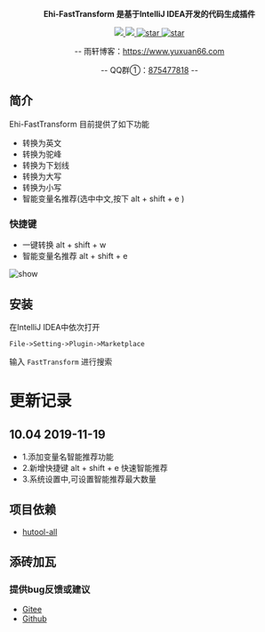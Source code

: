 <p align="center">
 
</p>
<p align="center">
	<strong>Ehi-FastTransform 是基于IntelliJ IDEA开发的代码生成插件</strong>
</p>
<p align="center">
	<a target="_blank" href="https://plugins.jetbrains.com/plugin/13318-fasttransform/">
		<img src="https://img.shields.io/jetbrains/plugin/v/com.yuxuan66.fastTransform?style=flat" />
	</a>
	<a target="_blank" href="https://www.oracle.com/technetwork/java/javase/downloads/index.html">
		<img src="https://img.shields.io/badge/JDK-1.8+-green.svg"/> 
	</a>
	<a target="_blank" href='https://gitee.com/siryuxuan/ehi-fastTransform/stargazers'>
	<img src='https://gitee.com/siryuxuan/ehi-fastTransform/badge/star.svg?theme=dark' alt='star'/>
	</a>
	<a target="_blank" href='https://github.com/SirYuxuan/ehi-fastTransform/stargazers'>
	<img src='https://img.shields.io/github/stars/SirYuxuan/ehi-fastTransform' alt='star'/>
	</a>

</p>
<p align="center">
	-- 雨轩博客：<a target="_blank" href="https://www.yuxuan66.com">https://www.yuxuan66.com</a>
</p>
<p align="center">
	-- QQ群①：<a target="_blank" href="https://jq.qq.com/?_wv=1027&k=5aDSNM1">875477818</a> --
</p>

## 简介
Ehi-FastTransform 目前提供了如下功能
- 转换为英文
- 转换为驼峰
- 转换为下划线
- 转换为大写
- 转换为小写
- 智能变量名推荐(选中中文,按下 alt + shift + e )
### 快捷键
- 一键转换 alt + shift + w
- 智能变量名推荐 alt + shift + e

![show](https://images.gitee.com/uploads/images/2019/1122/170824_ba810df0_461804.gif "show1.gif")

## 安装
在IntelliJ IDEA中依次打开

`File->Setting->Plugin->Marketplace`

输入 `FastTransform` 进行搜索
# 更新记录
## 10.04 2019-11-19
- 1.添加变量名智能推荐功能
- 2.新增快捷键 alt + shift + e 快速智能推荐
- 3.系统设置中,可设置智能推荐最大数量
## 项目依赖
- [hutool-all](https://gitee.com/loolly/hutool) 
## 添砖加瓦

### 提供bug反馈或建议

- [Gitee](https://gitee.com/siryuxuan/ehi-weixin/issues)
- [Github](https://github.com/SirYuxuan/ehi-fastTransform/issues)
